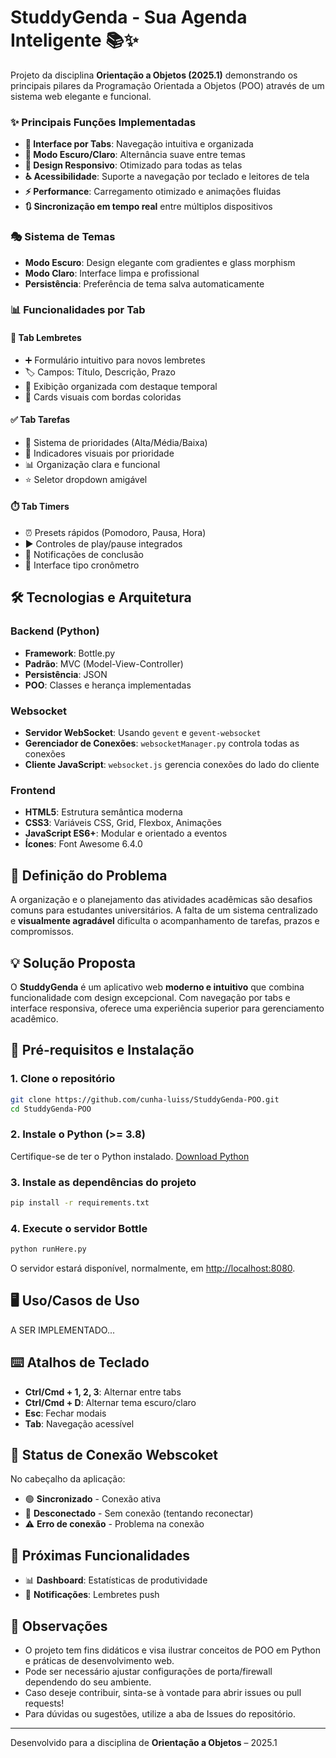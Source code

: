 # StuddyGenda - Sua Agenda Inteligente 📚✨

Projeto da disciplina **Orientação a Objetos (2025.1)** demonstrando os principais pilares da Programação Orientada a Objetos (POO) através de um sistema web elegante e funcional.

### ✨ Principais Funções Implementadas

- **🔄 Interface por Tabs**: Navegação intuitiva e organizada
- **🌙 Modo Escuro/Claro**: Alternância suave entre temas
- **📱 Design Responsivo**: Otimizado para todas as telas
- **♿ Acessibilidade**: Suporte a navegação por teclado e leitores de tela
- **⚡ Performance**: Carregamento otimizado e animações fluidas
- **🔃 Sincronização em tempo real** entre múltiplos dispositivos

### 🎭 Sistema de Temas
- **Modo Escuro**: Design elegante com gradientes e glass morphism
- **Modo Claro**: Interface limpa e profissional
- **Persistência**: Preferência de tema salva automaticamente

### 📊 Funcionalidades por Tab

#### 📝 **Tab Lembretes**
- ➕ Formulário intuitivo para novos lembretes
- 🏷️ Campos: Título, Descrição, Prazo
- 📅 Exibição organizada com destaque temporal
- 🎨 Cards visuais com bordas coloridas

#### ✅ **Tab Tarefas**
- 🎯 Sistema de prioridades (Alta/Média/Baixa)
- 🔴 Indicadores visuais por prioridade
- 📊 Organização clara e funcional
- ⭐ Seletor dropdown amigável

#### ⏱️ **Tab Timers**
- ⏰ Presets rápidos (Pomodoro, Pausa, Hora)
- ▶️ Controles de play/pause integrados
- 🔔 Notificações de conclusão
- 📱 Interface tipo cronômetro

## 🛠️ **Tecnologias e Arquitetura**

### Backend (Python)
- **Framework**: Bottle.py
- **Padrão**: MVC (Model-View-Controller)
- **Persistência**: JSON
- **POO**: Classes e herança implementadas

### Websocket
- **Servidor WebSocket**: Usando `gevent` e `gevent-websocket`
- **Gerenciador de Conexões**: `websocketManager.py` controla todas as conexões
- **Cliente JavaScript**: `websocket.js` gerencia conexões do lado do cliente

### Frontend
- **HTML5**: Estrutura semântica moderna
- **CSS3**: Variáveis CSS, Grid, Flexbox, Animações
- **JavaScript ES6+**: Modular e orientado a eventos
- **Ícones**: Font Awesome 6.4.0

## 📝 Definição do Problema

A organização e o planejamento das atividades acadêmicas são desafios comuns para estudantes universitários. A falta de um sistema centralizado e **visualmente agradável** dificulta o acompanhamento de tarefas, prazos e compromissos.

## 💡 Solução Proposta

O **StuddyGenda** é um aplicativo web **moderno e intuitivo** que combina funcionalidade com design excepcional. Com navegação por tabs e interface responsiva, oferece uma experiência superior para gerenciamento acadêmico.

## 🚀 Pré-requisitos e Instalação

### 1. Clone o repositório
```bash
git clone https://github.com/cunha-luiss/StuddyGenda-POO.git
cd StuddyGenda-POO
```

### 2. Instale o Python (>= 3.8)
Certifique-se de ter o Python instalado. [Download Python](https://www.python.org/downloads/)

### 3. Instale as dependências do projeto
```bash
pip install -r requirements.txt
```

### 4. Execute o servidor Bottle
```bash
python runHere.py
```
O servidor estará disponível, normalmente, em [http://localhost:8080](http://localhost:8080).

## 🖥️ Uso/Casos de Uso

A SER IMPLEMENTADO...

## ⌨️ **Atalhos de Teclado**

- **Ctrl/Cmd + 1, 2, 3**: Alternar entre tabs
- **Ctrl/Cmd + D**: Alternar tema escuro/claro
- **Esc**: Fechar modais
- **Tab**: Navegação acessível

## 🛜 Status de Conexão Webscoket
No cabeçalho da aplicação:
- 🟢 **Sincronizado** - Conexão ativa
- 🔴 **Desconectado** - Sem conexão (tentando reconectar)
- ⚠️ **Erro de conexão** - Problema na conexão

## 🔮 **Próximas Funcionalidades**

- 📊 **Dashboard**: Estatísticas de produtividade
- 🔔 **Notificações**: Lembretes push

## 🔎 Observações

- O projeto tem fins didáticos e visa ilustrar conceitos de POO em Python e práticas de desenvolvimento web.
- Pode ser necessário ajustar configurações de porta/firewall dependendo do seu ambiente.
- Caso deseje contribuir, sinta-se à vontade para abrir issues ou pull requests!
- Para dúvidas ou sugestões, utilize a aba de Issues do repositório.

---

Desenvolvido para a disciplina de **Orientação a Objetos** – 2025.1
